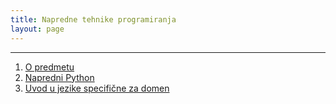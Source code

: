 ```yaml
---
title: Napredne tehnike programiranja
layout: page
---
```


---


1. [O predmetu](ntp/upoznavanje.html)
1. [Napredni Python](ntp/python_napredni.html)
1. [Uvod u jezike specifične za domen](ntp/jsd_uvod.html)
